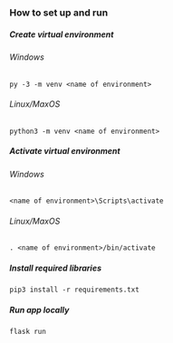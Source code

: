 ### How to set up and run
##### Create virtual environment
###### Windows
    py -3 -m venv <name of environment>
###### Linux/MaxOS
    python3 -m venv <name of environment>
##### Activate virtual environment
###### Windows
    <name of environment>\Scripts\activate
###### Linux/MaxOS
    . <name of environment>/bin/activate
##### Install required libraries
    pip3 install -r requirements.txt
##### Run app locally
    flask run